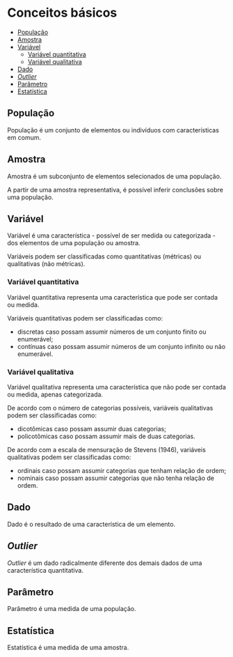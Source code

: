 # Conceitos básicos

- [População](#População)
- [Amostra](#Amostra)
- [Variável](#Variável)
  - [Variável quantitativa](#Variável-quantitativa)
  - [Variável qualitativa](#Variável-qualitativa)
- [Dado](#Dado)
- [_Outlier_](#Outlier)
- [Parâmetro](#Parâmetro)
- [Estatística](#Estatística)

## População

População é um conjunto de elementos ou indivíduos com características em comum.

## Amostra

Amostra é um subconjunto de elementos selecionados de uma população.

A partir de uma amostra representativa, é possível inferir conclusões sobre uma população.

## Variável

Variável é uma característica - possível de ser medida ou categorizada - dos elementos de uma população ou amostra.

Variáveis podem ser classificadas como quantitativas (métricas) ou qualitativas (não métricas).

### Variável quantitativa

Variável quantitativa representa uma característica que pode ser contada ou medida.

Variáveis quantitativas podem ser classificadas como:

- discretas caso possam assumir números de um conjunto finito ou enumerável;
- contínuas caso possam assumir números de um conjunto infinito ou não enumerável.

### Variável qualitativa

Variável qualitativa representa uma característica que não pode ser contada ou medida, apenas categorizada.

De acordo com o número de categorias possíveis, variáveis qualitativas podem ser classificadas como:

- dicotômicas caso possam assumir duas categorias;
- policotômicas caso possam assumir mais de duas categorias.

De acordo com a escala de mensuração de Stevens (1946), variáveis qualitativas podem ser classificadas como:

- ordinais caso possam assumir categorias que tenham relação de ordem;
- nominais caso possam assumir categorias que não tenha relação de ordem.

## Dado

Dado é o resultado de uma característica de um elemento.

## _Outlier_

_Outlier_ é um dado radicalmente diferente dos demais dados de uma característica quantitativa.

## Parâmetro

Parâmetro é uma medida de uma população.

## Estatística

Estatística é uma medida de uma amostra.
